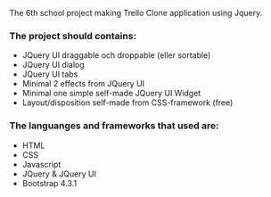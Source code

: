 
The 6th school project making Trello Clone application using Jquery. <br>
<h3>The project should contains: </h3>
<ul>
<li>JQuery UI draggable och droppable (eller sortable)</li>
<li>JQuery UI dialog</li>
<li>JQuery UI tabs</li>
<li>Minimal 2  effects from JQuery UI</li>
<li>Minimal one simple self-made JQuery UI Widget</li>
<li>Layout/disposition self-made from CSS-framework (free)</li>
</ul>

<h3> The languanges and frameworks that used are: </h3> 
<ul>
<li>HTML</li>
<li>CSS</li>
<li>Javascript</li>
<li>JQuery & JQuery UI</li>
<li>Bootstrap 4.3.1</li
</ul>

